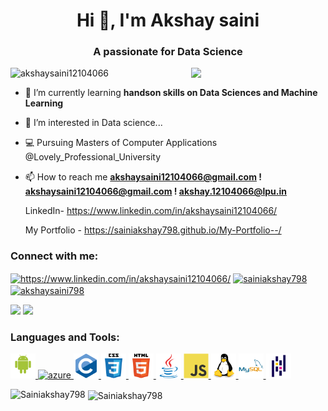 
<h1 align="center">Hi 👋, I'm Akshay saini</h1>

<h3 align="center">A passionate for Data Science </h3>
<img align='right' src="https://i.imgur.com/OTKgDSt.gif" width="215">

<p align="left"> <img src="https://komarev.com/ghpvc/?username=akshaysaini12104066&label=Profile%20views&color=0e75b6&style=flat" alt="akshaysaini12104066" /> </p>


- 🌱 I’m currently learning **handson skills on Data Sciences and Machine Learning**
- 👀 I’m interested in Data science... 
- 💻 Pursuing Masters of Computer Applications @Lovely_Professional_University 
- 📫 How to reach me **akshaysaini12104066@gmail.com ! akshaysaini12104066@gmail.com ! akshay.12104066@lpu.in**

   LinkedIn- https://www.linkedin.com/in/akshaysaini12104066/
  
  My Portfolio - https://sainiakshay798.github.io/My-Portfolio--/ 
<h3 align="left">Connect with me:</h3>
<p align="left">
<a href="https://linkedin.com/in/https://www.linkedin.com/in/akshaysaini12104066/" target="blank"><img align="center" 
href="https://kaggle.com/akshaysaini798" target="blank"><img align="center"
src="https://raw.githubusercontent.com/rahuldkjain/github-profile-readme-generator/master/src/images/icons/Social/linked-in-alt.svg" alt="https://www.linkedin.com/in/akshaysaini12104066/" height="30" width="40" /></a>
<a href="https://instagram.com/sainiakshay798" target="blank"><img align="center" src="https://raw.githubusercontent.com/rahuldkjain/github-profile-readme-generator/master/src/images/icons/Social/instagram.svg" alt="sainiakshay798" height="30" width="40" /></a>
<a href="https://kaggle.com/akshaysaini798" target="blank"><img align="center" src="https://raw.githubusercontent.com/rahuldkjain/github-profile-readme-generator/master/src/images/icons/Social/kaggle.svg" alt="akshaysaini798" height="30" width="40" /></a>

</p>

[<img src="https://img.icons8.com/dusk/64/000000/facebook.png"/>](https://www.facebook.com/akshay.saini.798)
[<img target="_blank" src="https://img.icons8.com/cotton/64/000000/whatsapp--v4.png"/>](https://wa.me/919079817260)


<h3 align="left">Languages and Tools:</h3>
<p align="left"> <a href="https://developer.android.com" target="_blank" rel="noreferrer"> <img src="https://raw.githubusercontent.com/devicons/devicon/master/icons/android/android-original-wordmark.svg" alt="android" width="40" height="40"/> </a> <a href="https://azure.microsoft.com/en-in/" target="_blank" rel="noreferrer"> <img src="https://www.vectorlogo.zone/logos/microsoft_azure/microsoft_azure-icon.svg" alt="azure" width="40" height="40"/> </a> <a href="https://www.cprogramming.com/" target="_blank" rel="noreferrer"> <img src="https://raw.githubusercontent.com/devicons/devicon/master/icons/c/c-original.svg" alt="c" width="40" height="40"/> </a> <a href="https://www.w3schools.com/css/" target="_blank" rel="noreferrer"> <img src="https://raw.githubusercontent.com/devicons/devicon/master/icons/css3/css3-original-wordmark.svg" alt="css3" width="40" height="40"/> </a> <a href="https://www.w3.org/html/" target="_blank" rel="noreferrer"> <img src="https://raw.githubusercontent.com/devicons/devicon/master/icons/html5/html5-original-wordmark.svg" alt="html5" width="40" height="40"/> </a> <a href="https://www.java.com" target="_blank" rel="noreferrer"> <img src="https://raw.githubusercontent.com/devicons/devicon/master/icons/java/java-original.svg" alt="java" width="40" height="40"/> </a> <a href="https://developer.mozilla.org/en-US/docs/Web/JavaScript" target="_blank" rel="noreferrer"> <img src="https://raw.githubusercontent.com/devicons/devicon/master/icons/javascript/javascript-original.svg" alt="javascript" width="40" height="40"/> </a> <a href="https://www.linux.org/" target="_blank" rel="noreferrer"> <img src="https://raw.githubusercontent.com/devicons/devicon/master/icons/linux/linux-original.svg" alt="linux" width="40" height="40"/> </a> <a href="https://www.mysql.com/" target="_blank" rel="noreferrer"> <img src="https://raw.githubusercontent.com/devicons/devicon/master/icons/mysql/mysql-original-wordmark.svg" alt="mysql" width="40" height="40"/> </a> <a href="https://pandas.pydata.org/" target="_blank" rel="noreferrer"> <img src="https://raw.githubusercontent.com/devicons/devicon/2ae2a900d2f041da66e950e4d48052658d850630/icons/pandas/pandas-original.svg" alt="pandas" width="40" height="40"/> </a> </p>






<p><img align="left" src="https://github-readme-stats.vercel.app/api/top-langs?username=Sainiakshay798&show_icons=true&locale=en&layout=compact" alt="Sainiakshay798" /></p>

<p>&nbsp;<img align="center" src="https://github-readme-stats.vercel.app/api?username=Sainiakshay798&show_icons=true&locale=en" alt="Sainiakshay798" /></p>

